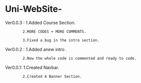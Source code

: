 # Uni-WebSite-
Ver0.0.3 :
            1.Added Course Section. 
            
            2.MORE CODES + MORE COMMENTS.
            
            3.Fixed a bug in the intro section.
            
            
Ver0.0.2 :
            1.Added anew intro .
            
            2.Now the whole code is commented and ready to code.
            
            
Ver0.0.1: 
            1.Created Navbar.
            
            2.Created A Banner Section.
            
